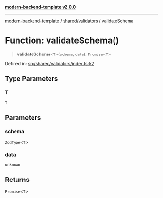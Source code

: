 [**modern-backend-template v2.0.0**](../../../README.md)

***

[modern-backend-template](../../../modules.md) / [shared/validators](../README.md) / validateSchema

# Function: validateSchema()

> **validateSchema**\<`T`\>(`schema`, `data`): `Promise`\<`T`\>

Defined in: [src/shared/validators/index.ts:52](https://github.com/maemreyo/saas-4cus-nodejs/blob/2a5b3f3aa11335dfa561e80e1feabb8e6084261e/src/shared/validators/index.ts#L52)

## Type Parameters

### T

`T`

## Parameters

### schema

`ZodType`\<`T`\>

### data

`unknown`

## Returns

`Promise`\<`T`\>

